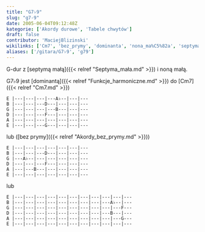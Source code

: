 ```yaml
---
title: "G7♭9"
slug: "g7-9"
date: 2005-06-04T09:12:48Z
kategorie: ['Akordy durowe', 'Tabele chwytów']
draft: false
contributor: 'MaciejBlizinski'
wikilinks: ['Cm7', 'bez_prymy', 'dominanta', 'nona_ma%C5%82a', 'septyma_ma%C5%82a']
aliases: ['/gitara/G7♭9', 'g79']
---
```

G-dur z [septymą małą]({{< relref "Septyma_mała.md" >}}) i noną
małą<!-- link nie odnosił się do niczego: 'G7♭9' ('content/książka/G7♭9.md') links to 'nona_mała' ('content/książka/nona_mała.md') and that does not exist -->.

G7♭9 jest [dominantą]({{< relref "Funkcje_harmoniczne.md" >}}) do [Cm7]({{< relref "Cm7.md" >}})

    E |---|---|---|---A♭--|---|---
    B |---|---|---D---|---|---|---
    G |---|---|---|---B---|---|---
    D |---|---|---F---|---|---|---
    A |---|---|---|---|---|---|---
    E |---|---|---G---|---|---|---

lub ([bez prymy]({{< relref "Akordy_bez_prymy.md" >}}))

    E |---|---|---|---|---|---|---
    B |---|---|---D---|---|---|---
    G |---A♭--|---|---|---|---|---
    D |---|---|---F---|---|---|---
    A |---|---B---|---|---|---|---
    E |---|---|---|---|---|---|---

lub

    E |---|---|---|---|---|---|---|---|---|---|---
    B |---|---|---|---|---|---|---|---|---A♭--|---
    G |---|---|---|---|---|---|---|---|---|---F---
    D |---|---|---|---|---|---|---|---|---B---|---
    A |---|---|---|---|---|---|---|---|---|---G---
    E |---|---|---|---|---|---|---|---|---|---|---


